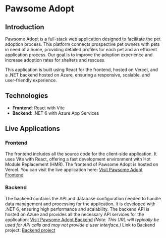 # Pawsome Adopt

## Introduction

Pawsome Adopt is a full-stack web application designed to facilitate the pet adoption process. This platform connects prospective pet owners with pets in need of a home, providing detailed profiles for each pet and an efficient application process. Our goal is to improve the adoption experience and increase adoption rates for shelters and rescues.

This application is built using React for the frontend, hosted on Vercel, and a .NET backend hosted on Azure, ensuring a responsive, scalable, and user-friendly experience.

## Technologies

- **Frontend**: React with Vite
- **Backend**: .NET 6 with Azure App Services

## Live Applications

### Frontend

The frontend includes all the source code for the client-side application. It uses Vite with React, offering a fast development environment with Hot Module Replacement (HMR).
The frontend of Pawsome Adopt is hosted on Vercel. You can visit the live application here:
[Visit Pawsome Adopt Frontend](https://pawsome-adopt.vercel.app/)

### Backend

The backend contains the API and database configuration needed to handle data management and processing for the application. It is developed with .NET 6, ensuring high performance and scalability.
The backend API is hosted on Azure and provides all the necessary API services for the application:
[Visit Pawsome Adopt Backend](https://pawsomeadoptbackend20240619101131.azurewebsites.net/swagger) _(Note: This URL will typically be used for API calls and may not provide a user interface.)_
Link to Backend project: [Backend project](https://github.com/Gurlinkaur23/PawsomeAdoptBackEnd)
